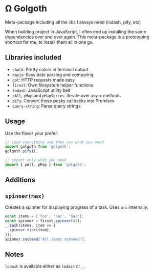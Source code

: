 # Ω Golgoth

Meta-package including all the libs I always need (lodash, pify, etc)

When building project in JavaScript, I often end up installing the same
dependencies over and over again. This meta-package is a prototyping shortcut
for me, to install them all in one go.

## Libraries included

- `chalk`: Pretty colors in terminal output
- `dayjs`: Easy date parsing and comparing
- `got`: HTTP requests made easy
- `firost`: Own filesystem helper functions
- `lodash`: JavaScript utility belt
- `pAll`, `pMap` and `pMapSeries`: Iterate over `async` methods
- `pify`: Convert those pesky callbacks into Promises
- `query-string`: Parse query strings

## Usage

Use the flavor your prefer:

```javascript
// Load everything and then use what you need
import golgoth from 'golgoth';
golgoth.pify();

// import only what you need
import { pAll, pMap } from 'golgoth';
```

## Additions

## `spinner(max)`

Creates a spinner for displaying progress of a task. Uses `ora` internally.

```js
const items = ['foo', 'bar', 'baz'];
const spinner = firost.spinner(42);
_.each(items, item => {
  spinner.tick(item);
});
spinner.succeed('All items scanned');
```

## Notes

`lodash` is available either as `lodash` or `_`.
